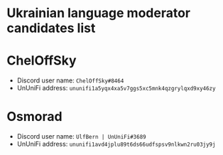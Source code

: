 # Ukrainian language moderator candidates list

# ChelOffSky
- Discord user name: `ChelOffSky#8464`
- UnUniFi address: `ununifi1a5yqx4xa5v7ggs5xc5mnk4qzgrylqxd9xy46zy`

# Osmorad
- Discord user name: `UlfBern | UnUniFi#3689`
- UnUniFi address: `ununifi1avd4jplu89t6ds66udfspsv9nlkwn2ru03jy9j`
